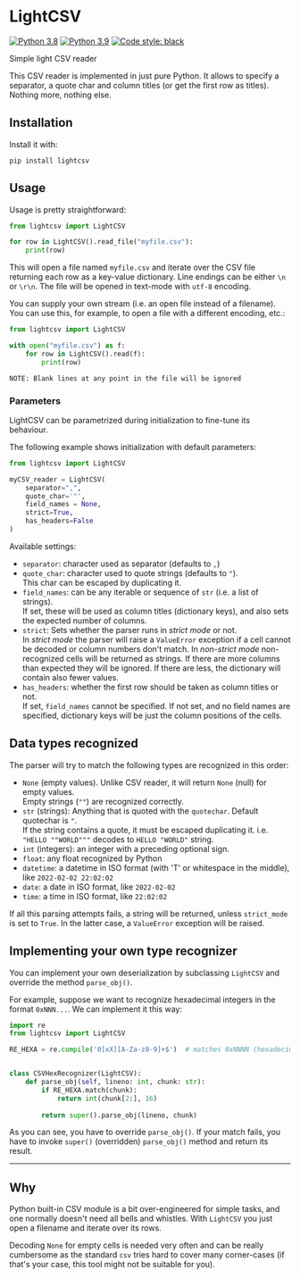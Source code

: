 # LightCSV

[![Python 3.8](https://img.shields.io/badge/python-3.8-blue.svg)](https://www.python.org/downloads/release/python-380/)
[![Python 3.9](https://img.shields.io/badge/python-3.9-greensvg)](https://www.python.org/downloads/release/python-390/)
[![Code style: black](https://img.shields.io/badge/code%20style-black-000000.svg)](https://github.com/psf/black)

Simple light CSV reader

This CSV reader is implemented in just pure Python. It allows to specify a separator, a quote char and
column titles (or get the first row as titles). Nothing more, nothing else.

## Installation

Install it with:

```shell
pip install lightcsv
```

## Usage

Usage is pretty straightforward:

```python
from lightcsv import LightCSV

for row in LightCSV().read_file("myfile.csv"):
    print(row)
```

This will open a file named `myfile.csv` and iterate over the CSV file returning each 
row as a key-value dictionary. Line endings can be either `\n` or `\r\n`. The file will be opened
in text-mode with `utf-8` encoding.

You can supply your own stream (i.e. an open file instead of a filename). You can use this, for example,
to open a file with a different encoding, etc.:

```python
from lightcsv import LightCSV

with open("myfile.csv") as f:
    for row in LightCSV().read(f):
        print(row)
```

    NOTE: Blank lines at any point in the file will be ignored

### Parameters

LightCSV can be parametrized during initialization to fine-tune its behaviour.

The following example shows initialization with default parameters:

```python
from lightcsv import LightCSV

myCSV_reader = LightCSV(
    separator=",",
    quote_char='"',
    field_names = None,
    strict=True,
    has_headers=False
)
```

Available settings:

 * `separator`: character used as separator (defaults to `,`)
 * `quote_char`: character used to quote strings (defaults to `"`).<br />
    This char can be escaped by duplicating it.
 * `field_names`: can be any iterable or sequence of `str` (i.e. a list of strings).<br />
    If set, these will be used as column titles (dictionary keys), and also sets the expected number of columns.</br>
 * `strict`: Sets whether the parser runs in _strict mode_ or not.<br />
    In _strict mode_ the parser will raise a `ValueError` exception if a cell cannot be decoded or column
    numbers don't match. In _non-strict mode_ non-recognized cells will be returned as strings. If there are more
    columns than expected they will be ignored. If there are less, the dictionary will contain also fewer values.
 * `has_headers`: whether the first row should be taken as column titles or not.<br />
    If set, `field_names` cannot be specified. If not set, and no field names are specified, dictionary keys will
    be just the column positions of the cells.

 
## Data types recognized

The parser will try to match the following types are recognized in this order:

 * `None` (empty values). Unlike CSV reader, it will return `None` (null) for empty values. <br />
    Empty strings (`""`) are recognized correctly.
 * `str` (strings): Anything that is quoted with the `quotechar`. Default quotechar is `"`. <br />
    If the string contains a quote, it must be escaped duplicating it. i.e. `"HELLO ""WORLD"""` decodes
    to `HELLO "WORLD"` string.
 * `int` (integers): an integer with a preceding optional sign.
 * `float`: any float recognized by Python
 * `datetime`: a datetime in ISO format (with 'T' or whitespace in the middle), like `2022-02-02 22:02:02`
 * `date`: a date in ISO format, like `2022-02-02`
 * `time`: a time in ISO format, like `22:02:02`
 

If all this parsing attempts fails, a string will be returned, unless `strict_mode` is set to `True`. In the latter
case, a `ValueError` exception will be raised.


## Implementing your own type recognizer

You can implement your own deserialization by subclassing `LightCSV` and override the method `parse_obj()`.

For example, suppose we want to recognize hexadecimal integers in the format `0xNNN...`. We can implement it
this way:

```python
import re
from lightcsv import LightCSV

RE_HEXA = re.compile('0[xX][A-Za-z0-9]+$')  # matches 0xNNNN (hexadecimals)


class CSVHexRecognizer(LightCSV):
    def parse_obj(self, lineno: int, chunk: str):
        if RE_HEXA.match(chunk):
            return int(chunk[2:], 16)
        
        return super().parse_obj(lineno, chunk)
```

As you can see, you have to override `parse_obj()`. If your match fails, you have to invoke `super()` (overridden) 
`parse_obj()` method and return its result.


---

## Why

Python built-in CSV module is a bit over-engineered for simple tasks, and one normally doesn't need all bells
and whistles. With `LightCSV` you just open a filename and iterate over its rows.

Decoding `None` for empty cells is needed very often and can be really cumbersome as the standard `csv`
tries hard to cover many corner-cases (if that's your case, this tool might not be suitable for you).
